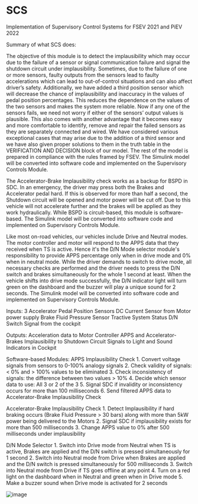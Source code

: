 # SCS
Implementation of Supervisory Control Systems for FSEV 2021 and PiEV 2022

Summary of what SCS does:

The objective of this module is to detect the implausibility which may occur due to the failure of a sensor or signal communication failure and signal the shutdown circuit under implausibility. Sometimes, due to the failure of one or more sensors, faulty outputs from the sensors lead to faulty accelerations which can lead to out-of-control situations and can also affect driver’s safety. Additionally, we have added a third position sensor which will decrease the chance of implausibility and inaccuracy in the values of pedal position percentages. This reduces the dependence on the values of the two sensors and makes the system more reliable. Now if any one of the sensors fails, we need not worry if either of the sensors’ output values is plausible. This also comes with another advantage that it becomes easy and more comfortable to identify, remove and repair the failed sensors as they are separately connected and wired. We have considered various exceptional cases that may arise due to the addition of a third sensor and we have also given proper solutions to them in the truth table in the VERIFICATION AND DECISION block of our model. The rest of the model is prepared in compliance with the rules framed by FSEV. The Simulink model will be converted into software code and implemented on the Supervisory Controls Module.  

The Accelerator-Brake Implausibility check works as a backup for BSPD in SDC. In an emergency, the driver may press both the Brakes and Accelerator pedal hard. If this is observed for more than half a second, the Shutdown circuit will be opened and motor power will be cut off.  Due to this vehicle will not accelerate further and the brakes will be applied as they work hydraulically. While BSPD is circuit-based, this module is software-based. The Simulink model will be converted into software code and implemented on Supervisory Controls Module. 

Like most on-road vehicles, our vehicles include Drive and Neutral modes. The motor controller and motor will respond to the APPS data that they received when TS is active.  Hence it's the D/N Mode selector module's responsibility to provide APPS percentage only when in drive mode and 0% when in neutral mode. While the driver demands to switch to drive mode, all necessary checks are performed and the driver needs to press the D/N switch and brakes simultaneously for the whole 1 second at least.  When the vehicle shifts into drive mode successfully, the D/N indicator light will turn green on the dashboard and the buzzer will play a unique sound for 2 seconds. The Simulink model will be converted into software code and implemented on Supervisory Controls Module. 
 
Inputs: 
3 Accelerator Pedal Position Sensors 
DC Current Sensor from Motor power supply 
Brake Fluid Pressure Sensor 
Tractive System Status 
D/N Switch Signal from the cockpit
 
Outputs: 
Acceleration data to Motor Controller 
APPS and Accelerator-Brakes Implausibility to Shutdown Circuit 
Signals to Light and Sound Indicators in Cockpit 
 
Software-based Modules: 
  APPS Implausibility Check 
    1. Convert voltage signals from sensors to 0-100% analogy signals 
    2. Check validity of signals: < 0% and > 100% values to be eliminated 
    3. Check inconsistency of signals: the difference between two values > 10% 
    4. Decide which sensor data to use: All 3 or 2 of the 3 
    5. Signal SDC if invalidity or inconsistency occurs for more than 100 milliseconds 
    6. Send filtered APPS data to Accelerator-Brake Implausibility Check 
    
  Accelerator-Brake Implausibility Check 
    1. Detect Implausibility if hard braking occurs (Brake Fluid Pressure > 30 bars) along with more than 5kW power being delivered to the Motors 
    2. Signal SDC if implausibility exists for more than 500 milliseconds 
    3. Change APPS value to 0% after 500 milliseconds under implausibility 
  
  D/N Mode Selector 
    1. Switch into Drive mode from Neutral when TS is active, Brakes are applied and the D/N switch is pressed simultaneously for 1 second 
    2. Switch into Neutral mode from Drive when Brakes are applied and the D/N switch is pressed simultaneously for 500 milliseconds 
    3. Switch into Neutral mode from Drive if TS goes offline at any point 
    4. Turn on a red light on the dashboard when in Neutral and green when in Drive mode 
    5. Make a buzzer sound when Drive mode is activated for 2 seconds

![image](https://user-images.githubusercontent.com/83658560/178239282-bc5894b8-f87d-402d-9606-acda2fa5f664.png)
